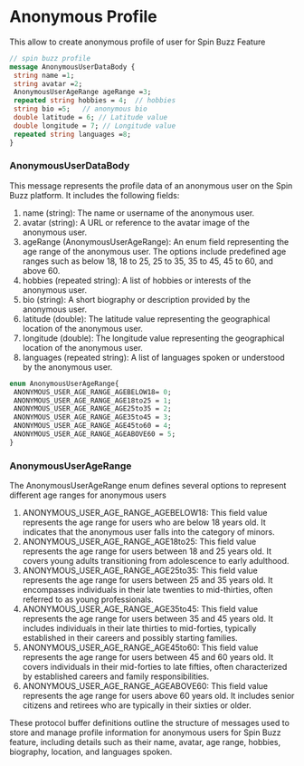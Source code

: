 # Anonymous Profile 
This allow to create anonymous profile of user for Spin Buzz Feature 
```protobuf
// spin buzz profile
message AnonymousUserDataBody {
 string name =1;
 string avatar =2;
 AnonymousUserAgeRange ageRange =3;
 repeated string hobbies = 4;  // hobbies
 string bio =5;   // anonymous bio
 double latitude = 6; // Latitude value
 double longitude = 7; // Longitude value
 repeated string languages =8;
}
```
### AnonymousUserDataBody
This message represents the profile data of an anonymous user on the Spin Buzz platform. It includes the following fields:
1. name (string): The name or username of the anonymous user.
2. avatar (string): A URL or reference to the avatar image of the anonymous user.
3. ageRange (AnonymousUserAgeRange): An enum field representing the age range of the anonymous user. The options include predefined age ranges such as below 18, 18 to 25, 25 to 35, 35 to 45, 45 to 60, and above 60.
4. hobbies (repeated string): A list of hobbies or interests of the anonymous user.
5. bio (string): A short biography or description provided by the anonymous user.
6. latitude (double): The latitude value representing the geographical location of the anonymous user.
7. longitude (double): The longitude value representing the geographical location of the anonymous user.
8. languages (repeated string): A list of languages spoken or understood by the anonymous user.

```protobuf
enum AnonymousUserAgeRange{
 ANONYMOUS_USER_AGE_RANGE_AGEBELOW18= 0;
 ANONYMOUS_USER_AGE_RANGE_AGE18to25 = 1;
 ANONYMOUS_USER_AGE_RANGE_AGE25to35 = 2;
 ANONYMOUS_USER_AGE_RANGE_AGE35to45 = 3;
 ANONYMOUS_USER_AGE_RANGE_AGE45to60 = 4;
 ANONYMOUS_USER_AGE_RANGE_AGEABOVE60 = 5;
}
```
### AnonymousUserAgeRange
The AnonymousUserAgeRange enum defines several options to represent different age ranges for anonymous users 
1. ANONYMOUS_USER_AGE_RANGE_AGEBELOW18: This field value represents the age range for users who are below 18 years old. It indicates that the anonymous user falls into the category of minors.
2. ANONYMOUS_USER_AGE_RANGE_AGE18to25: This field value represents the age range for users between 18 and 25 years old. It covers young adults transitioning from adolescence to early adulthood.
3. ANONYMOUS_USER_AGE_RANGE_AGE25to35: This field value represents the age range for users between 25 and 35 years old. It encompasses individuals in their late twenties to mid-thirties, often referred to as young professionals.
3. ANONYMOUS_USER_AGE_RANGE_AGE35to45: This field value represents the age range for users between 35 and 45 years old. It includes individuals in their late thirties to mid-forties, typically established in their careers and possibly starting families.
4. ANONYMOUS_USER_AGE_RANGE_AGE45to60: This field value represents the age range for users between 45 and 60 years old. It covers individuals in their mid-forties to late fifties, often characterized by established careers and family responsibilities.
5. ANONYMOUS_USER_AGE_RANGE_AGEABOVE60: This field value represents the age range for users above 60 years old. It includes senior citizens and retirees who are typically in their sixties or older.

These protocol buffer definitions outline the structure of messages used to store and manage profile information for anonymous users for Spin Buzz feature, including details such as their name, avatar, age range, hobbies, biography, location, and languages spoken.


<!-- <Add Code Snippet > -->